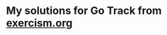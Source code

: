 # My solutions for Go Track from [exercism.org](https://exercism.org/profiles/milicagolocorbin/solutions?track_slug=elixir)
